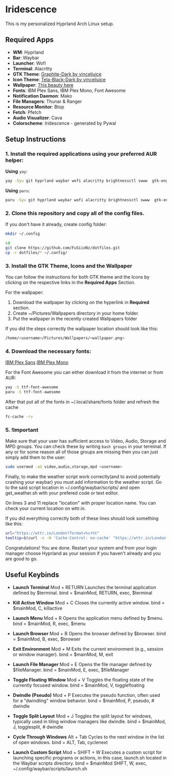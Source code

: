 # Iridescence

This is my personalized Hyprland Arch Linux setup.

## Required Apps

- **WM**: Hyprland
- **Bar**: Waybar
- **Launcher**: Wofi
- **Terminal**: Alacritty
- **GTK Theme**: [Graphite-Dark by vinceliuice](https://github.com/vinceliuice/Graphite-gtk-theme)
- **Icon Theme**: [Tela-Black-Dark by vinceliuice](https://github.com/vinceliuice/Tela-circle-icon-theme)
- **Wallpaper**: [This beauty here](link_to_wallpaper_image)
- **Fonts**: IBM Plex Sans, IBM Plex Mono, Font Awesome
- **Notification Daemon**: Mako
- **File Managers**: Thunar & Ranger
- **Resource Monitor**: Btop
- **Fetch**: Pfetch
- **Audio Visualizer**: Cava
- **Colorscheme**: Iridescence - generated by Pywal
  
## Setup Instructions
### 1. Install the required applications using your preferred AUR helper:

**Using** `yay`:
```bash
yay -Syu git hyprland waybar wofi alacritty brightnessctl swww  gtk-engine-murrine nwg-look mako thunar thunar-archive-plugin thunar-media-tags-plugin thunar-volman gvfs-mtp ranger btop pfetch cava pywal-16-colors mpd ncmpcpp zathura-mupdf-pdf grim slurp pavucontrol pipewire pipewire-alsa pipewire-pulse bluez-utils blueman wireplumber
```
**Using** `paru`:
```bash
paru -Syu git hyprland waybar wofi alacritty brightnessctl swww  gtk-engine-murrine nwg-look mako thunar thunar-archive-plugin thunar-media-tags-plugin thunar-volman gvfs-mtp ranger btop pfetch cava pywal-16-colors mpd ncmpcpp zathura-mupdf-pdf grim slurp pavucontrol pipewire pipewire-alsa pipewire-pulse bluez-utils blueman wireplumber
```

### 2. Clone this repository and copy all of the config files.

If you don't have it already, create config folder:
```bash
mkdir ~/.config
```

```bash
cd
git clone https://github.com/FuSiioNz/dotfiles.git
cp -r dotfiles/* ~/.config/
```

### 3. Install the GTK Theme, Icons and the Wallpaper
You can follow the instructions for both GTK theme and the Icons by clicking on the respective links in the **Required Apps** Section.

For the wallpaper:
  1. Download the wallpaper by clicking on the hyperlink in **Required** section.
  2. Create ~/Pictures/Wallpapers directory in your home folder.
  3. Put the wallpaper in the recently created Wallpapers folder

If you did the steps correctly the wallpaper location should look like this:
```bash
/home/<username>/Pictures/Wallpapers/<wallpaper.png>
```

### 4. Download the necessary fonts:
[IBM Plex Sans](https://fonts.google.com/specimen/IBM+Plex+Sans) 
[IBM Plex Mono](https://fonts.google.com/specimen/IBM+Plex+Mono)

For the Font Awesome you can either download it from the internet or from AUR:
```bash
yay -S ttf-font-awesome
paru -S ttf-font-awesome
```
After that put all of the fonts in ~/.local/share/fonts folder and refresh the cache
```bash
fc-cache -rv 
```
### 5. !Important
Make sure that your user has sufficient access to Video, Audio, Storage and MPD groups. You can check these by writing ```bash groups``` in your terminal.
If any or for some reason all of those groups are missing then you can just simply add them to the user:
```bash
sudo usermod -aG video,audio,storage,mpd <username>
```

Finally, to make the weather script work correctly(and to avoid potentially crashing your waybar) you must add information to the weather script.
Go to the said script location in ~/.config/waybar/scripts/ and open get_weather.sh with your prefered code or text editor.

On lines 3 and 11 replace "location" with proper location name. You can check your current location on wttr.in.

If you did everything correctly both of these lines should look something like this:
```bash
url="https://wttr.in/London?format=%c+%t"
tooltip=$(curl -s -H 'Cache-Control: no-cache' "https://wttr.in/London?format=4")
```

Congratulations! You are done. Restart your system and from your login manager choose Hyprland as your session if you haven't already and you are good to go.

## Useful Keybinds

- **Launch Terminal**
  Mod + RETURN
  Launches the terminal application defined by $terminal.
  bind = $mainMod, RETURN, exec, $terminal

- **Kill Active Window**
  Mod + C
  Closes the currently active window.
  bind = $mainMod, C, killactive

- **Launch Menu**
  Mod + R
  Opens the application menu defined by $menu.
  bind = $mainMod, R, exec, $menu

- **Launch Browser**
  Mod + B
  Opens the browser defined by $browser.
  bind = $mainMod, B, exec, $browser

- **Exit Environment**
  Mod + M
  Exits the current environment (e.g., session or window manager).
  bind = $mainMod, M, exit

- **Launch File Manager**
  Mod + E
  Opens the file manager defined by $fileManager.
  bind = $mainMod, E, exec, $fileManager

- **Toggle Floating Window**
  Mod + V
  Toggles the floating state of the currently focused window.
  bind = $mainMod, V, togglefloating

- **Dwindle (Pseudo)**
  Mod + P
  Executes the pseudo function, often used for a "dwindling" window behavior.
  bind = $mainMod, P, pseudo, # dwindle

- **Toggle Split Layout**
  Mod + J
  Toggles the split layout for windows, typically used in tiling window managers like dwindle.
  bind = $mainMod, J, togglesplit, # dwindle

- **Cycle Through Windows**
  Alt + Tab
  Cycles to the next window in the list of open windows.
  bind = ALT, Tab, cyclenext

- **Launch Custom Script**
  Mod + SHIFT + W
  Executes a custom script for launching specific programs or actions, in this case, launch.sh located in the Waybar scripts directory.
  bind = $mainMod SHIFT, W, exec, ~/.config/waybar/scripts/launch.sh

